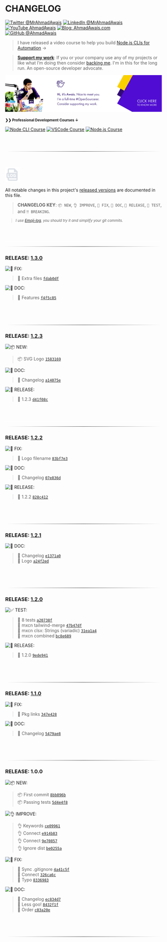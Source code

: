 # CHANGELOG

[![Twitter @MrAhmadAwais](https://img.shields.io/badge/-@MrAhmadAwais-gray.svg?colorA=6A788D&colorB=6A788D&style=for-the-badge)](https://twitter.com/MrAhmadAwais/) [![LinkedIn @MrAhmadAwais](https://img.shields.io/badge/LINKEDIN-gray.svg?colorA=6A788D&colorB=6A788D&style=for-the-badge)](https://www.linkedin.com/in/MrAhmadAwais/) [![YouTube AhmadAwais](https://img.shields.io/badge/YOUTUBE-gray.svg?colorA=6A788D&colorB=6A788D&style=for-the-badge)](https://youtube.com/AhmadAwais?sub_confirmation=1) [![Blog: AhmadAwais.com](https://img.shields.io/badge/-MY%20BLOG-gray.svg?colorA=6A788D&colorB=6A788D&style=for-the-badge)](https://AhmadAwais.com/) [![GitHub @AhmadAwais](https://img.shields.io/badge/-GitHub-gray.svg?colorA=6A788D&colorB=6A788D&style=for-the-badge)](https://github.com/ahmadawais)

> I have released a video course to help you build <a href="https://NodeCLI.com/?utm_source=FOSS" target="_blank">Node.js CLIs for Automation</a> →</p>

> [**Support my work**][sponsor]: If you or your company use any of my projects or like what I’m doing then consider [backing me][sponsor]. I'm in this for the long run. An open-source developer advocate.

[![Sponsor Awais](https://raw.githubusercontent.com/ahmadawais/stuff/master/sponsor/sponsor.jpg)][s]

<small><strong>❯❯ Professional Development Courses ↓</strong></small>

[![Node CLI Course](https://img.shields.io/badge/LEARN-Node%20CLI%20Automation-gray.svg?colorA=215732&colorB=44883e&style=for-the-badge)][n] [![VSCode Course](https://img.shields.io/badge/LEARN-VSCode%20Power%20User-gray.svg?colorA=655BE1&colorB=4F44D6&style=for-the-badge)][v] [![Node.js Course](https://img.shields.io/badge/LEARN-Node.js%20(free)-gray.svg?colorA=21262D&colorB=30363D&style=for-the-badge)][nj]

[s]: https://github.com/AhmadAwais/sponsor
[n]: https://NodeCLI.com?utm_source=github.com/ahmadawais/changelog&utm_medium=referral&utm_campaign=changelog
[v]: https://VSCode.pro?utm_source=github.com/ahmadawais/changelog&utm_medium=referral&utm_campaign=changelog
[nj]: https://NodejsBeginner.com?utm_source=github.com/ahmadawais/changelog&utm_medium=referral&utm_campaign=changelog
[g]: https://github.com/AhmadAwais
[sponsor]: https://github.com/AhmadAwais/sponsor

<br>
<img src="https://raw.githubusercontent.com/ahmadawais/stuff/master/changelog/dark-hr.png#gh-dark-mode-only" alt="hr" />
<img src="https://raw.githubusercontent.com/ahmadawais/stuff/master/changelog/light-hr.png#gh-light-mode-only" alt="hr" />
<br>
<br>
<br>

[![📝](https://raw.githubusercontent.com/ahmadawais/stuff/master/images/git/log.png)](changelog.md)

All notable changes in this project's [released versions](../../releases) are documented in this file.

> **CHANGELOG KEY**: `📦 NEW`, `👌 IMPROVE`, `🐛 FIX`, `📖 DOC`, `🚀 RELEASE`, `🤖 TEST`, and `‼️ BREAKING`.

<small>

> _I use [Emoji-log](https://github.com/ahmadawais/Emoji-Log), you should try it and simplify your git commits._

</small>

<br>

<br>
<img src="https://raw.githubusercontent.com/ahmadawais/stuff/master/changelog/dark-hr.png#gh-dark-mode-only" alt="hr" />
<img src="https://raw.githubusercontent.com/ahmadawais/stuff/master/changelog/light-hr.png#gh-light-mode-only" alt="hr" />
<br>

### RELEASE: [1.3.0](https://github.com/ahmadawais/mxcn/compare/1.2.3...1.3.0)

![🐛 FIX:](https://img.shields.io/badge/-FIX-gray.svg?colorB=ff6347)

> 🐛 Extra files [`fdab0df`](https://github.com/ahmadawais/mxcn/commit/fdab0df9ed3c4c8427aeca4d62b5346bf300302e) <br>

![📖 DOC:](https://img.shields.io/badge/-DOCS-gray.svg?colorB=978CD4)

> 📖 Features [`f4f5c85`](https://github.com/ahmadawais/mxcn/commit/f4f5c856f8a6f3280d5f5431b011eafb95ca7f96) <br>

<br>

<br>
<img src="https://raw.githubusercontent.com/ahmadawais/stuff/master/changelog/dark-hr.png#gh-dark-mode-only" alt="hr" />
<img src="https://raw.githubusercontent.com/ahmadawais/stuff/master/changelog/light-hr.png#gh-light-mode-only" alt="hr" />
<br>

### RELEASE: [1.2.3](https://github.com/ahmadawais/mxcn/compare/1.2.2...1.2.3)

![📦 NEW:](https://img.shields.io/badge/-NEW-gray.svg?colorB=3778FF)

> 📦 SVG Logo [`1583169`](https://github.com/ahmadawais/mxcn/commit/1583169ed92e137fb19aa618c27fc7fed24e6af5) <br>

![📖 DOC:](https://img.shields.io/badge/-DOCS-gray.svg?colorB=978CD4)

> 📖 Changelog [`a14075e`](https://github.com/ahmadawais/mxcn/commit/a14075e7701f27164c483f85f12051b87666b9eb) <br>

![🚀 RELEASE:](https://img.shields.io/badge/-RELEASE-gray.svg?colorB=E5A301)

> 🚀 1.2.3 [`d41f08c`](https://github.com/ahmadawais/mxcn/commit/d41f08c531d54f6abaf55dbad9f8247fcdd6fba6) <br>

<br>

<br>
<img src="https://raw.githubusercontent.com/ahmadawais/stuff/master/changelog/dark-hr.png#gh-dark-mode-only" alt="hr" />
<img src="https://raw.githubusercontent.com/ahmadawais/stuff/master/changelog/light-hr.png#gh-light-mode-only" alt="hr" />
<br>

### RELEASE: [1.2.2](https://github.com/ahmadawais/mxcn/compare/1.2.1...1.2.2)

![🐛 FIX:](https://img.shields.io/badge/-FIX-gray.svg?colorB=ff6347)

> 🐛 Logo filename [`83bf7e3`](https://github.com/ahmadawais/mxcn/commit/83bf7e39f60327d97beb07197532aa83b705e503) <br>

![📖 DOC:](https://img.shields.io/badge/-DOCS-gray.svg?colorB=978CD4)

> 📖 Changelog [`07e836d`](https://github.com/ahmadawais/mxcn/commit/07e836df183008093c7efc2e5ed0f07e9b8a1a59) <br>

![🚀 RELEASE:](https://img.shields.io/badge/-RELEASE-gray.svg?colorB=E5A301)

> 🚀 1.2.2 [`828c412`](https://github.com/ahmadawais/mxcn/commit/828c412a7e088d27c957ac8a7c0610bb9f692757) <br>

<br>

<br>
<img src="https://raw.githubusercontent.com/ahmadawais/stuff/master/changelog/dark-hr.png#gh-dark-mode-only" alt="hr" />
<img src="https://raw.githubusercontent.com/ahmadawais/stuff/master/changelog/light-hr.png#gh-light-mode-only" alt="hr" />
<br>

### RELEASE: [1.2.1](https://github.com/ahmadawais/mxcn/compare/1.2.0...1.2.1)

![📖 DOC:](https://img.shields.io/badge/-DOCS-gray.svg?colorB=978CD4)

> 📖 Changelog [`e1371a0`](https://github.com/ahmadawais/mxcn/commit/e1371a0308aa45421de27f2e80b1e56b3d61d87f) <br>
> 📖 Logo [`a24f2ed`](https://github.com/ahmadawais/mxcn/commit/a24f2ed805c5e467447d3bc6dd805cd8f5237c65) <br>

<br>

<br>
<img src="https://raw.githubusercontent.com/ahmadawais/stuff/master/changelog/dark-hr.png#gh-dark-mode-only" alt="hr" />
<img src="https://raw.githubusercontent.com/ahmadawais/stuff/master/changelog/light-hr.png#gh-light-mode-only" alt="hr" />
<br>

### RELEASE: [1.2.0](https://github.com/ahmadawais/mxcn/compare/1.1.0...1.2.0)

![✅ TEST:](https://img.shields.io/badge/-TESTS-gray.svg?colorB=2BBA00)

> 🤖 8 tests [`a20738f`](https://github.com/ahmadawais/mxcn/commit/a20738f2d620ffbf62638217df579ffddb8c0722) <br>
> 🤖 mxcn tailwind-merge [`47b47df`](https://github.com/ahmadawais/mxcn/commit/47b47df55f7538a9dadaacd9b49005a835eb3956) <br>
> 🤖 mxcn clsx: Strings (variadic) [`31ea1a4`](https://github.com/ahmadawais/mxcn/commit/31ea1a4799023d36299ce3f38d5e81dc1eebe973) <br>
> 🤖 mxcn combined [`bc8e689`](https://github.com/ahmadawais/mxcn/commit/bc8e6896d8801e495256b0f979ec06e3bf03826a) <br>

![🚀 RELEASE:](https://img.shields.io/badge/-RELEASE-gray.svg?colorB=E5A301)

> 🚀 1.2.0 [`9ede941`](https://github.com/ahmadawais/mxcn/commit/9ede941ca5a59917e0b8137d6a647831b88e690a) <br>

<br>

<br>
<img src="https://raw.githubusercontent.com/ahmadawais/stuff/master/changelog/dark-hr.png#gh-dark-mode-only" alt="hr" />
<img src="https://raw.githubusercontent.com/ahmadawais/stuff/master/changelog/light-hr.png#gh-light-mode-only" alt="hr" />
<br>

### RELEASE: [1.1.0](https://github.com/ahmadawais/mxcn/compare/1.0.0...1.1.0)

![🐛 FIX:](https://img.shields.io/badge/-FIX-gray.svg?colorB=ff6347)

> 🐛 Pkg links [`347e428`](https://github.com/ahmadawais/mxcn/commit/347e4282a5a9038de77380158460155ce6abe8a4) <br>

![📖 DOC:](https://img.shields.io/badge/-DOCS-gray.svg?colorB=978CD4)

> 📖 Changelog [`5479ae8`](https://github.com/ahmadawais/mxcn/commit/5479ae8524a7966598971460750391ce92eb9912) <br>

<br>

<br>
<img src="https://raw.githubusercontent.com/ahmadawais/stuff/master/changelog/dark-hr.png#gh-dark-mode-only" alt="hr" />
<img src="https://raw.githubusercontent.com/ahmadawais/stuff/master/changelog/light-hr.png#gh-light-mode-only" alt="hr" />
<br>

### RELEASE: 1.0.0

![📦 NEW:](https://img.shields.io/badge/-NEW-gray.svg?colorB=3778FF)

> 📦 First commit [`8bb096b`](https://github.com/ahmadawais/mxcn/commit/8bb096b64d64a6de8e81bc3e9cc098de72d39699) <br>
> 📦 Passing tests [`5d4e4f8`](https://github.com/ahmadawais/mxcn/commit/5d4e4f8fd6074b2f762e8038188608ad4d2247a0) <br>

![👌 IMPROVE:](https://img.shields.io/badge/-IMPROVEMENT-gray.svg?colorB=39AA54)

> 👌 Keywords [`ce09961`](https://github.com/ahmadawais/mxcn/commit/ce0996162f656f5f9606e62ce854e6ae1c4abc8a) <br>
> 👌 Connect [`e914b83`](https://github.com/ahmadawais/mxcn/commit/e914b834ce2714fe40dffa22562a5bba8058e958) <br>
> 👌 Connect [`9e70857`](https://github.com/ahmadawais/mxcn/commit/9e70857f3a70d50864d321087fd9a7e656a39fed) <br>
> 👌 Ignore dist [`be0255a`](https://github.com/ahmadawais/mxcn/commit/be0255a04d94d352af558c5ec556710c358e77f5) <br>

![🐛 FIX:](https://img.shields.io/badge/-FIX-gray.svg?colorB=ff6347)

> 🐛 Sync .gitignore [`4a41c5f`](https://github.com/ahmadawais/mxcn/commit/4a41c5fd06bb0bf7b83a3e36468eca09c64a929d) <br>
> 🐛 Connect [`326ca6c`](https://github.com/ahmadawais/mxcn/commit/326ca6c243a2827f659a8c74c2c7c3eb1efede7b) <br>
> 🐛 Typo [`8336983`](https://github.com/ahmadawais/mxcn/commit/83369830eda205c03aa66c3d417754dbf57c9c07) <br>

![📖 DOC:](https://img.shields.io/badge/-DOCS-gray.svg?colorB=978CD4)

> 📖 Changelog [`ec834d7`](https://github.com/ahmadawais/mxcn/commit/ec834d7dfe23a59f2664e8813313445b340b4478) <br>
> 📖 Less goo! [`8432f1f`](https://github.com/ahmadawais/mxcn/commit/8432f1fed60c2d22387fd00aeeeb4609fc97a9c7) <br>
> 📖 Order [`c03a20e`](https://github.com/ahmadawais/mxcn/commit/c03a20ee8bc71ddc6b9a472c2ac107b5cf9b068d) <br>

<br>

<br>
<img src="https://raw.githubusercontent.com/ahmadawais/stuff/master/changelog/dark-hr.png#gh-dark-mode-only" alt="hr" />
<img src="https://raw.githubusercontent.com/ahmadawais/stuff/master/changelog/light-hr.png#gh-light-mode-only" alt="hr" />
<br>

[s]: https://github.com/AhmadAwais/sponsor
[n]: https://NodeCLI.com?utm_source=github.com/ahmadawais/changelog&utm_medium=referral&utm_campaign=changelog
[v]: https://VSCode.pro?utm_source=github.com/ahmadawais/changelog&utm_medium=referral&utm_campaign=changelog
[nj]: https://NodejsBeginner.com?utm_source=github.com/ahmadawais/changelog&utm_medium=referral&utm_campaign=changelog
[g]: https://github.com/AhmadAwais
[sponsor]: https://github.com/AhmadAwais/sponsor
